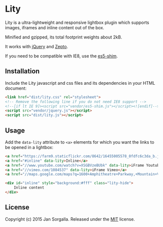 Lity
====

Lity is a ultra-lightweight and responsive lightbox plugin which supports
images, iframes and inline content out of the box.

Minified and gzipped, its total footprint weights about 2kB.

It works with [jQuery](http://jquery.com) and [Zepto](http://zeptojs.com).

If you need to be compatible with IE8, use the
[es5-shim](https://github.com/es-shims/es5-shim).

Installation
------------

Include the Lity javascript and css files and its dependencies in your HTML
document:

```html
<link href="dist/lity.css" rel="stylesheet">
<!-- Remove the following line if you do not need IE8 support -->
<!--[if lt IE 9]><script src="vendor/es5-shim.js"></script><![endif]-->
<script src="vendor/jquery.js"></script>
<script src="dist/lity.js"></script>
```

Usage
-----

Add the `data-lity` attribute to `<a>` elements for which you want the links to
be opened in a lightbox:

```html
<a href="https://farm9.staticflickr.com/8642/16455005578_0fdfc6c3da_b.jpg" data-lity>Image</a>
<a href="#inline" data-lity>Inline</a>
<a href="//www.youtube.com/watch?v=XSGBVzeBUbk" data-lity>iFrame Youtube</a>
<a href="//vimeo.com/1084537" data-lity>iFrame Vimeo</a>
<a href="//maps.google.com/maps?q=1600+Amphitheatre+Parkway,+Mountain+View,+CA" data-lity>Google Maps</a>

<div id="inline" style="background:#fff" class="lity-hide">
    Inline content
</div>
```

License
-------

Copyright (c) 2015 Jan Sorgalla.
Released under the [MIT](LICENSE?raw=1) license.
